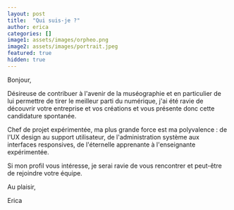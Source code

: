 ```yaml
---
layout: post
title:  "Qui suis-je ?"
author: erica
categories: []
image1: assets/images/orpheo.png
image2: assets/images/portrait.jpeg
featured: true
hidden: true
---
```


Bonjour, 

Désireuse de contribuer à l'avenir de la muséographie et en particulier de lui permettre de tirer le meilleur parti du numérique, j'ai été ravie de découvrir votre entreprise et vos créations et vous présente donc cette candidature spontanée.

Chef de projet expérimentée, ma plus grande force est ma polyvalence : de l'UX design au support utilisateur, de l'administration système aux interfaces responsives, de l'éternelle apprenante à l'enseignante expérimentée.

Si mon profil vous intéresse, je serai ravie de vous rencontrer et peut-être de rejoindre votre équipe.

Au plaisir,
 
Erica